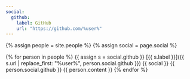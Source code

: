 ```yaml
---
social:
  github:
    label: GitHub
    url: "https://github.com/%user%"
---
```

{% assign people = site.people %}
{% assign social = page.social %}

{% for person in people %}
  {{ assign s = social.github }}
  [{{ s.label }}]({{ s.url | replace_first: "%user%", person.social.github }})
  {{ social }}
  {{ person.social.github }}
  {{ person.content }}
{% endfor %}
